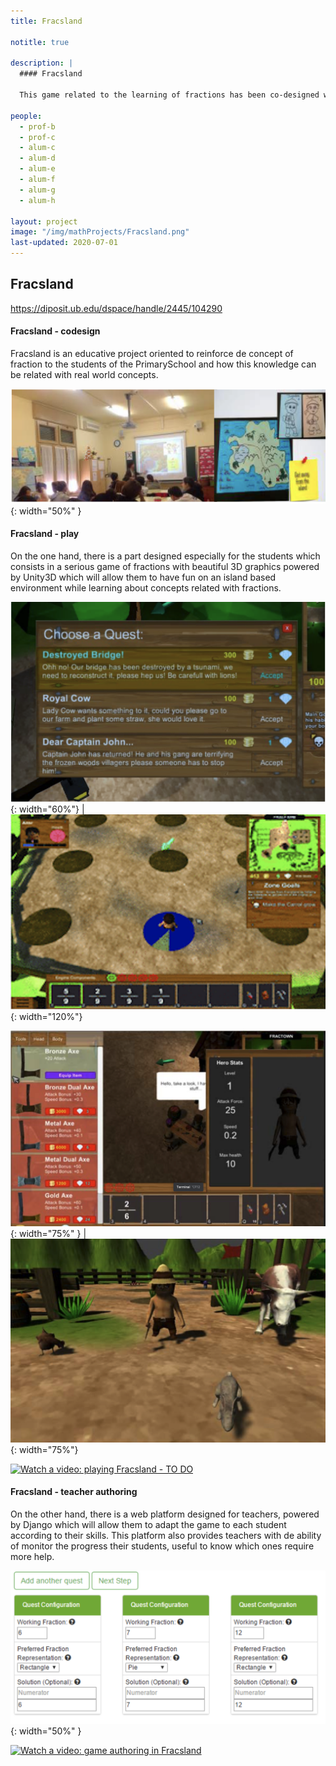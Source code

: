 ```yaml
---
title: Fracsland

notitle: true

description: |
  #### Fracsland
  
  This game related to the learning of fractions has been co-designed with Primary School children from the Escola del Mar (Barcelona, Spain) 

people:
  - prof-b
  - prof-c
  - alum-c
  - alum-d
  - alum-e
  - alum-f
  - alum-g
  - alum-h
  
layout: project
image: "/img/mathProjects/Fracsland.png"
last-updated: 2020-07-01
---
```


## Fracsland
https://diposit.ub.edu/dspace/handle/2445/104290

#### Fracsland - codesign

Fracsland is an educative project oriented to reinforce de concept of fraction to the students of the PrimarySchool and how this knowledge can be related with real world concepts.

![Co-design sessions with students](/img/mathProjects/codesign-2.png){: width="50%" }

#### Fracsland - play
<p>On the one hand, there is a part designed especially for the students which consists in a serious game of fractions with beautiful 3D graphics powered by Unity3D which will allow them to have fun on an island based environment while learning about concepts related with fractions.
</p>

![Snapshots of the game](/img/mathProjects/selectQuestFracsland.png){: width="60%"} |![](/img/mathProjects/FracslandCercle.png){: width="120%"} 

![](/img/mathProjects/InventoryFracsland.png){: width="75%" } |![](/img/mathProjects/Frascland2.png){: width="75%"}

[![Watch a video: playing Fracsland - TO DO]()](https://www.youtube.com/watch?v=t_7n_6BZ--w)


#### Fracsland - teacher authoring

<p>On the other hand, there is a web platform designed for teachers, powered by Django which will allow them to adapt the game to each student according to their skills. This platform also provides teachers with de ability of monitor the progress their students, useful to know which ones require more help.
</p>

![Snapshot of the authoring system](/img/mathProjects/questsFracsland.png){: width="50%" }

[![Watch a video: game authoring in Fracsland]()](https://www.youtube.com/watch?v=3_j9RlQWokw)


